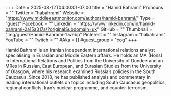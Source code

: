 +++
Date = 2025-08-12T04:00:01-07:00
title = "Hamid Bahrami"
Pronouns = ""
Twitter = "habahrami"
Website = "https://www.middleeastmonitor.com/authors/hamid-bahrami/"
Type = "guest"
Facebook = ""
Linkedin = "https://www.linkedin.com/in/hamid-bahrami-2a15a317a/?originalSubdomain=uk"
GitHub = ""
Thumbnail = "img/guest/Hamid-Bahrami-1.webp"
Pinterest = ""
Instagram = "habahrami"
YouTube = ""
Twitch = ""
#Aka = []
#guest_group = "cog"
+++

Hamid Bahrami is an Iranian independent international relations analyst specialising in Eurasian and Middle Eastern affairs. He holds an MA (Hons) in International Relations and Politics from the University of Dundee and an MRes in Russian, East European, and Eurasian Studies from the University of Glasgow, where his research examined Russia’s policies in the South Caucasus. Since 2018, he has published analysis and commentary in leading international outlets on topics including South Caucasus geopolitics, regional conflicts, Iran’s nuclear programme, and counter-terrorism.
